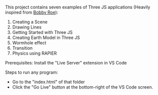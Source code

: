 This project contains seven examples of Three JS applications (Heavily inspired from [Bobby Roe](https://github.com/bobbyroe)):

1. Creating a Scene
2. Drawing Lines
3. Getting Started with Three JS
4. Creating Earth Model in Three JS
5. Wormhole effect
6. Transition
7. Physics using RAPIER

Prerequisites:
Install the "Live Server" extension in VS Code

Steps to run any program:
- Go to the "index.html" of that folder
- Click the "Go Live" button at the bottom-right of the VS Code screen.